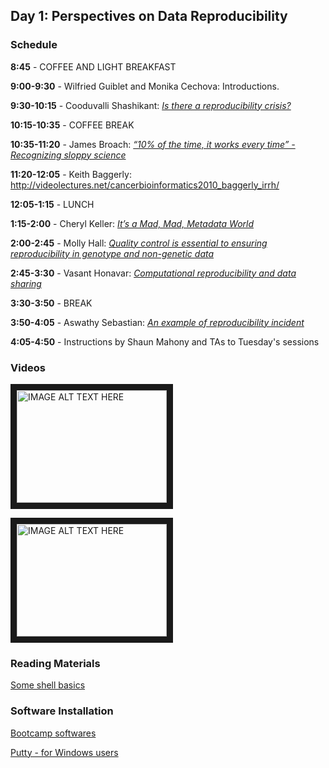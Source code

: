 
## Day 1: Perspectives on Data Reproducibility

### Schedule

**8:45** - COFFEE AND LIGHT BREAKFAST

**9:00-9:30** - Wilfried Guiblet and Monika Cechova: Introductions.

**9:30-10:15** - Cooduvalli Shashikant: *[Is there a reproducibility crisis?](/day1/docs/Reproducibility_Crisis_Shashi_2018.pdf)*

**10:15-10:35** - COFFEE BREAK

**10:35-11:20** - James Broach: *[“10% of the time, it works every time” - Recognizing sloppy science](/day1/docs/Broach_Data_Reproducibility_6-2018.pdf)*

**11:20-12:05** - Keith Baggerly:  <http://videolectures.net/cancerbioinformatics2010_baggerly_irrh/>

**12:05-1:15** - LUNCH

**1:15-2:00** - Cheryl Keller: *[It’s a Mad, Mad, Metadata World](day1/docs/Keller_PSU_metadata_061818.compressed.pdf)*

**2:00-2:45** - Molly Hall:  *[Quality control is essential to ensuring reproducibility in genotype and non-genetic data](/day1/docs/Hall_2018.7.18_DataBootCamp_Reproducibility.pdf)*

**2:45-3:30** - Vasant Honavar:  *[Computational reproducibility and data sharing](day1/docs/Honavar-Reproducible-research-bootcamp.pdf)*

**3:30-3:50** - BREAK

**3:50-4:05** - Aswathy Sebastian: *[An example of reproducibility incident](day1/docs/Sebastian_Reproducibility_Presentation_2018.pdf)*

**4:05-4:50** - Instructions by Shaun Mahony and TAs to Tuesday's sessions

### Videos

<a href="http://www.youtube.com/watch?feature=player_embedded&v=UYclmg1_KL" target="_blank"><img src="http://img.youtube.com/vi/UYclmg1_KLk/0.jpg" alt="IMAGE ALT TEXT HERE" width="240" height="180" border="10" /></a>

<a href="http://www.youtube.com/watch?feature=player_embedded&v=2TcPAZOyV0U" target="_blank"><img src="http://img.youtube.com/vi/2TcPAZOyV0U/0.jpg" alt="IMAGE ALT TEXT HERE" width="240" height="180" border="10" /></a>

### Reading Materials 

[Some shell basics](https://swcarpentry.github.io/shell-novice/)

### Software Installation

[Bootcamp softwares](http://2018-bootcamp.biostars.io/install.html)

[Putty - for Windows users](http://www.putty.org/)

